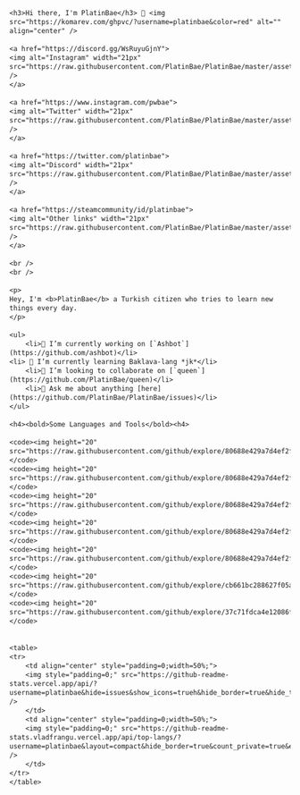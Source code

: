 <!--- 
	sources: 
		https://github.com/anuraghazra/anuraghazra 
		https://github.com/vladfrangu/vladfrangu/ 
		
		icons:
			https://fontawesome.com
--->


	<h3>Hi there, I'm PlatinBae</h3> 👋 <img src="https://komarev.com/ghpvc/?username=platinbae&color=red" alt="" align="center" />

	<a href="https://discord.gg/WsRuyuGjnY">
  	<img alt="Instagram" width="21px" src="https://raw.githubusercontent.com/PlatinBae/PlatinBae/master/asset/logo_discord.svg" />
	</a>
	
	<a href="https://www.instagram.com/pwbae">
  	<img alt="Twitter" width="21px" src="https://raw.githubusercontent.com/PlatinBae/PlatinBae/master/asset/logo_instagram.svg" />
	</a>
	
	<a href="https://twitter.com/platinbae">
  	<img alt="Discord" width="21px" src="https://raw.githubusercontent.com/PlatinBae/PlatinBae/master/asset/logo_twitter.svg" />
	</a>
	
	<a href="https://steamcommunity/id/platinbae">
  	<img alt="Other links" width="21px" src="https://raw.githubusercontent.com/PlatinBae/PlatinBae/master/asset/logo_steam.svg" />
	</a>

	<br />
	<br />
	
	<p>
	Hey, I'm <b>PlatinBae</b> a Turkish citizen who tries to learn new things every day.
	</p>
	
	<ul>
		<li>🔭 I’m currently working on [`Ashbot`](https://github.com/ashbot)</li>
  	<li> 🌱 I’m currently learning Baklava-lang *jk*</li>
		<li>👯 I’m looking to collaborate on [`queen`](https://github.com/PlatinBae/queen)</li>
		<li>💬 Ask me about anything [here](https://github.com/PlatinBae/PlatinBae/issues)</li>
	</ul>

	<h4><bold>Some Languages and Tools</bold><h4>

	<code><img height="20" src="https://raw.githubusercontent.com/github/explore/80688e429a7d4ef2fca1e82350fe8e3517d3494d/topics/javascript/javascript.png"></code>
	<code><img height="20" src="https://raw.githubusercontent.com/github/explore/80688e429a7d4ef2fca1e82350fe8e3517d3494d/topics/typescript/typescript.png"></code>
	<code><img height="20" src="https://raw.githubusercontent.com/github/explore/80688e429a7d4ef2fca1e82350fe8e3517d3494d/topics/mongodb/mongodb.png"></code>
	<code><img height="20" src="https://raw.githubusercontent.com/github/explore/80688e429a7d4ef2fca1e82350fe8e3517d3494d/topics/nodejs/nodejs.png"></code>    
	<code><img height="20" src="https://raw.githubusercontent.com/github/explore/80688e429a7d4ef2fca1e82350fe8e3517d3494d/topics/tailwind/tailwind.png"></code> 
	<code><img height="20" src="https://raw.githubusercontent.com/github/explore/cb661bc288627f05a5ac4187b00495fd8048c9fa/topics/heroku/heroku.png"></code>
	<code><img height="20" src="https://raw.githubusercontent.com/github/explore/37c71fdca4e12086faf8c7009793d2eb588c914e/topics/nestjs/nestjs.png"></code>    


	<table>
  	<tr>
    	<td align="center" style="padding=0;width=50%;">
      	<img style="padding=0;" src="https://github-readme-stats.vercel.app/api/?username=platinbae&hide=issues&show_icons=trueh&hide_border=true&hide_title=true&count_private=true&include_all_commits=true&theme=dark" />
    	</td>
    	<td align="center" style="padding=0;width=50%;">
      	<img style="padding=0;" src="https://github-readme-stats.vladfrangu.vercel.app/api/top-langs/?username=platinbae&layout=compact&hide_border=true&count_private=true&extra=ashbot/website&theme=dark" />
    	</td>
  	</tr>
	</table>
